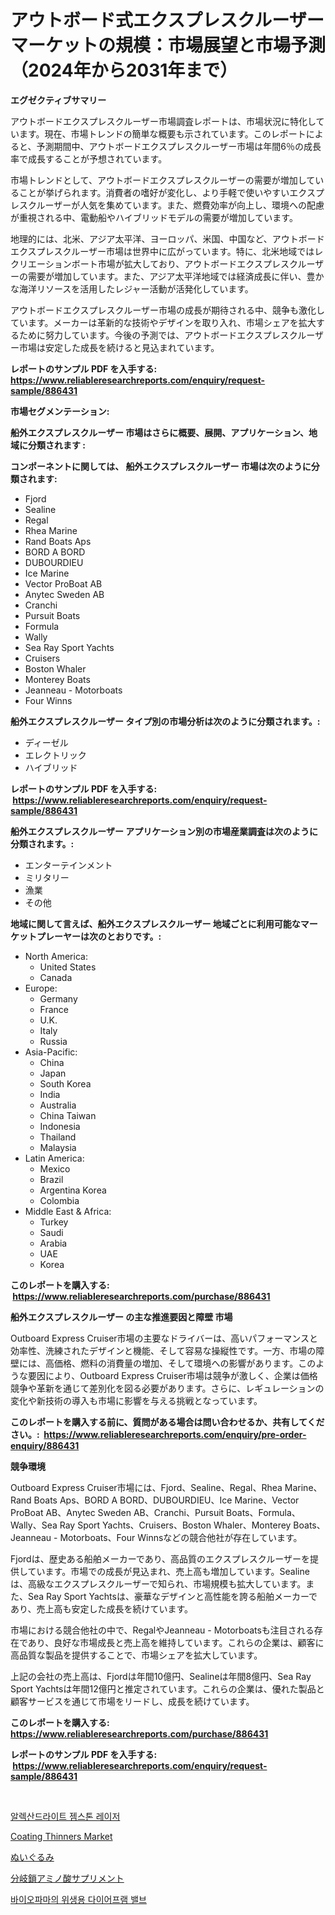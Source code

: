 <p><h1>アウトボード式エクスプレスクルーザーマーケットの規模：市場展望と市場予測（2024年から2031年まで）</h1></p><p><strong>エグゼクティブサマリー</strong></p>
<p><p>アウトボードエクスプレスクルーザー市場調査レポートは、市場状況に特化しています。現在、市場トレンドの簡単な概要も示されています。このレポートによると、予測期間中、アウトボードエクスプレスクルーザー市場は年間6％の成長率で成長することが予想されています。</p><p>市場トレンドとして、アウトボードエクスプレスクルーザーの需要が増加していることが挙げられます。消費者の嗜好が変化し、より手軽で使いやすいエクスプレスクルーザーが人気を集めています。また、燃費効率が向上し、環境への配慮が重視される中、電動船やハイブリッドモデルの需要が増加しています。</p><p>地理的には、北米、アジア太平洋、ヨーロッパ、米国、中国など、アウトボードエクスプレスクルーザー市場は世界中に広がっています。特に、北米地域ではレクリエーションボート市場が拡大しており、アウトボードエクスプレスクルーザーの需要が増加しています。また、アジア太平洋地域では経済成長に伴い、豊かな海洋リソースを活用したレジャー活動が活発化しています。</p><p>アウトボードエクスプレスクルーザー市場の成長が期待される中、競争も激化しています。メーカーは革新的な技術やデザインを取り入れ、市場シェアを拡大するために努力しています。今後の予測では、アウトボードエクスプレスクルーザー市場は安定した成長を続けると見込まれています。</p></p>
<p><strong>レポートのサンプル PDF を入手する: <a href="https://www.reliableresearchreports.com/enquiry/request-sample/886431">https://www.reliableresearchreports.com/enquiry/request-sample/886431</a></strong></p>
<p><strong>市場セグメンテーション:</strong></p>
<p><strong> 船外エクスプレスクルーザー 市場はさらに概要、展開、アプリケーション、地域に分類されます :</strong></p>
<p><strong>コンポーネントに関しては、 船外エクスプレスクルーザー 市場は次のように分類されます: &nbsp;</strong></p>
<p><ul><li>Fjord</li><li>Sealine</li><li>Regal</li><li>Rhea Marine</li><li>Rand Boats Aps</li><li>BORD A BORD</li><li>DUBOURDIEU</li><li>Ice Marine</li><li>Vector ProBoat AB</li><li>Anytec Sweden AB</li><li>Cranchi</li><li>Pursuit Boats</li><li>Formula</li><li>Wally</li><li>Sea Ray Sport Yachts</li><li>Cruisers</li><li>Boston Whaler</li><li>Monterey Boats</li><li>Jeanneau - Motorboats</li><li>Four Winns</li></ul></p>
<p><strong> 船外エクスプレスクルーザー タイプ別の市場分析は次のように分類されます。:</strong></p>
<p><ul><li>ディーゼル</li><li>エレクトリック</li><li>ハイブリッド</li></ul></p>
<p><strong>レポートのサンプル PDF を入手する: &nbsp;<a href="https://www.reliableresearchreports.com/enquiry/request-sample/886431">https://www.reliableresearchreports.com/enquiry/request-sample/886431</a></strong></p>
<p><strong> 船外エクスプレスクルーザー アプリケーション別の市場産業調査は次のように分類されます。:</strong></p>
<p><ul><li>エンターテインメント</li><li>ミリタリー</li><li>漁業</li><li>その他</li></ul></p>
<p><strong>地域に関して言えば、船外エクスプレスクルーザー 地域ごとに利用可能なマーケットプレーヤーは次のとおりです。:</strong></p>
<p><ul>
    <li>
        North America:
        <ul>
            <li>United States</li>
            <li>Canada</li>
        </ul>
    </li>
    <li>
        Europe:
        <ul>
            <li>Germany</li>
            <li>France</li>
            <li>U.K.</li>
            <li>Italy</li>
            <li>Russia</li>
        </ul>
    </li>
    <li>
        Asia-Pacific:
        <ul>
            <li>China</li>
            <li>Japan</li>
            <li>South Korea</li>
            <li>India</li>
            <li>Australia</li>
            <li>China Taiwan</li>
            <li>Indonesia</li>
            <li>Thailand</li>
            <li>Malaysia</li>
        </ul>
    </li>
    <li>
        Latin America:
        <ul>
            <li>Mexico</li>
            <li>Brazil</li>
            <li>Argentina Korea</li>
            <li>Colombia</li>
        </ul>
    </li>
    <li>
        Middle East & Africa:
        <ul>
            <li>Turkey</li>
            <li>Saudi</li>
            <li>Arabia</li>
            <li>UAE</li>
            <li>Korea</li>
        </ul>
    </li>
    </ul></p>
<p><strong>このレポートを購入する: &nbsp;<a href="https://www.reliableresearchreports.com/purchase/886431">https://www.reliableresearchreports.com/purchase/886431</a></strong></p>
<p><strong>船外エクスプレスクルーザー の主な推進要因と障壁 市場</strong></p>
<p><p>Outboard Express Cruiser市場の主要なドライバーは、高いパフォーマンスと効率性、洗練されたデザインと機能、そして容易な操縦性です。一方、市場の障壁には、高価格、燃料の消費量の増加、そして環境への影響があります。このような要因により、Outboard Express Cruiser市場は競争が激しく、企業は価格競争や革新を通じて差別化を図る必要があります。さらに、レギュレーションの変化や新技術の導入も市場に影響を与える挑戦となっています。</p></p>
<p><strong>このレポートを購入する前に、質問がある場合は問い合わせるか、共有してください。:&nbsp; <a href="https://www.reliableresearchreports.com/enquiry/pre-order-enquiry/886431">https://www.reliableresearchreports.com/enquiry/pre-order-enquiry/886431</a></strong></p>
<p><strong>競争環境</strong></p>
<p><p>Outboard Express Cruiser市場には、Fjord、Sealine、Regal、Rhea Marine、Rand Boats Aps、BORD A BORD、DUBOURDIEU、Ice Marine、Vector ProBoat AB、Anytec Sweden AB、Cranchi、Pursuit Boats、Formula、Wally、Sea Ray Sport Yachts、Cruisers、Boston Whaler、Monterey Boats、Jeanneau - Motorboats、Four Winnsなどの競合他社が存在しています。</p><p>Fjordは、歴史ある船舶メーカーであり、高品質のエクスプレスクルーザーを提供しています。市場での成長が見込まれ、売上高も増加しています。Sealineは、高級なエクスプレスクルーザーで知られ、市場規模も拡大しています。また、Sea Ray Sport Yachtsは、豪華なデザインと高性能を誇る船舶メーカーであり、売上高も安定した成長を続けています。</p><p>市場における競合他社の中で、RegalやJeanneau - Motorboatsも注目される存在であり、良好な市場成長と売上高を維持しています。これらの企業は、顧客に高品質な製品を提供することで、市場シェアを拡大しています。</p><p>上記の会社の売上高は、Fjordは年間10億円、Sealineは年間8億円、Sea Ray Sport Yachtsは年間12億円と推定されています。これらの企業は、優れた製品と顧客サービスを通じて市場をリードし、成長を続けています。</p></p>
<p><strong>このレポートを購入する: &nbsp; <a href="https://www.reliableresearchreports.com/purchase/886431">https://www.reliableresearchreports.com/purchase/886431</a></strong></p>
<p><strong>レポートのサンプル PDF を入手する: &nbsp;<a href="https://www.reliableresearchreports.com/enquiry/request-sample/886431">https://www.reliableresearchreports.com/enquiry/request-sample/886431</a></strong><strong></strong></p>
<p>&nbsp;</p>
<p><p><a href="https://github.com/vs10l4sfg5c/Market-Research-Report-List-1/blob/main/20585221415.md">알렉산드라이트 젬스톤 레이저</a></p><p><a href="https://issuu.com/reportprime-2/docs/coating-thinners-market-size-2030.pptx">Coating Thinners Market</a></p><p><a href="https://medium.com/@camron674/%E3%81%AC%E3%81%84%E3%81%90%E3%82%8B%E3%81%BF%E5%B8%82%E5%A0%B4%E3%81%AE%E3%83%A1%E3%83%88%E3%83%AA%E3%82%AF%E3%82%B9%E8%A7%A3%E8%AA%AD-%E5%B8%82%E5%A0%B4%E3%82%B7%E3%82%A7%E3%82%A2-%E3%83%88%E3%83%AC%E3%83%B3%E3%83%89-%E3%81%8A%E3%82%88%E3%81%B3%E6%88%90%E9%95%B7%E3%83%91%E3%82%BF%E3%83%BC%E3%83%B3-f67e1b3f1e34">ぬいぐるみ</a></p><p><a href="https://medium.com/@briaabshire64/%E3%83%96%E3%83%A9%E3%83%B3%E3%83%81%E3%83%81%E3%82%A7%E3%83%BC%E3%83%B3%E3%82%A2%E3%83%9F%E3%83%8E%E9%85%B8%E3%82%B5%E3%83%97%E3%83%AA%E3%83%A1%E3%83%B3%E3%83%88%E3%81%AE%E5%B8%82%E5%A0%B4%E3%82%B7%E3%82%A7%E3%82%A2%E3%81%AE%E9%80%B2%E5%8C%96%E3%81%A8%E5%B8%82%E5%A0%B4%E6%88%90%E9%95%B7%E3%81%AE%E5%82%BE%E5%90%91-2024%E5%B9%B4-2031%E5%B9%B4-a64a9a1a6b00">分岐鎖アミノ酸サプリメント</a></p><p><a href="https://github.com/crfsywufhm81415/Market-Research-Report-List-1/blob/main/35368271414.md">바이오파마의 위생용 다이어프램 밸브</a></p></p>